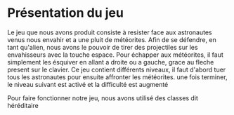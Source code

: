 # Présentation du jeu

Le jeu que nous avons produit consiste à resister face aux astronautes venus nous envahir et a une pluit de météorites. Afin de se défendre, en tant qu'alien, nous avons le pouvoir de tirer des projectiles sur les envahisseurs avec la touche espace. Pour échapper aux météorites, il faut simplement les ésquiver en allant a droite ou a gauche, grace au fleche present sur le clavier.
Ce jeu contient différents niveaux, il faut d'abord tuer tous les astronautes pour ensuite affronter les météorites. une fois terminer, le niveau suivant est activé et la difficulté est augmenté

Pour faire fonctionner notre jeu, nous avons utilisé des classes dit héréditaire

